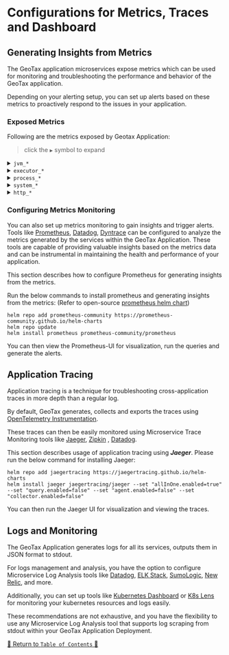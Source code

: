 # Configurations for Metrics, Traces and Dashboard

## Generating Insights from Metrics

The GeoTax application microservices expose metrics which can be used for monitoring and troubleshooting the
performance and behavior of the GeoTax application.

Depending on your alerting setup, you can set up alerts based on these metrics to proactively respond to the issues in
your application.

### Exposed Metrics

Following are the metrics exposed by Geotax Application:

> click the `▶` symbol to expand

<details>
<summary><code>jvm_*</code></summary>

| Metric Name                          | Type    | Description                                                                                            |
|--------------------------------------|---------|--------------------------------------------------------------------------------------------------------|
| `jvm_threads_daemon_threads`         | gauge   | The current number of live daemon threads in the Java Virtual Machine.                                 |
| `jvm_classes_loaded_classes`         | gauge   | The number of classes that are currently loaded in the Java Virtual Machine.                           |
| `jvm_threads_peak_threads`           | gauge   | The peak live thread count since the Java Virtual Machine started or the peak was reset.               |
| `jvm_classes_unloaded_classes_total` | counter | The total number of classes unloaded since the Java Virtual Machine started execution.                 |
| `jvm_threads_live_threads`           | gauge   | The current number of live threads, including both daemon and non-daemon threads.                      |

<hr>
</details>

<details>
<summary><code>executor_*</code></summary>

|  Metric Name                         | Type    | Description                                                                                            |
|--------------------------------------|---------|--------------------------------------------------------------------------------------------------------|
| `executor_completed_tasks_total`     | counter | The total number of tasks completed in different thread pools.                                         |
| `executor_seconds`                   | summary | Summary metrics for task execution time in different thread pools, including counts and sums.          |
| `executor_seconds_max`               | gauge   | Maximum task execution time in different thread pools.                                                 |
| `executor_active_threads`            | gauge   | The approximate number of threads actively executing tasks in different thread pools.                  |
| `executor_pool_max_threads`          | gauge   | The maximum allowed number of threads in different thread pools (e.g., "io" and "scheduled").          |
| `executor_queued_tasks`              | gauge   | The number of tasks currently queued for execution in different thread pools.                          |
| `executor_pool_size_threads`         | gauge   | The current number of threads in different thread pools.                                               |
| `executor_pool_core_threads`         | gauge   | The core number of threads in different thread pools.                                                  |
| `executor_queue_remaining_tasks`     | gauge   | The number of tasks that can be added to the queue without blocking in different thread pools.         |

<hr>
</details>

<details>
<summary><code>process_*</code></summary>

|  Metric Name                         | Type    | Description                                                                                            |
|--------------------------------------|---------|--------------------------------------------------------------------------------------------------------|
| `process_files_max_files`            | gauge   | The maximum file descriptor count.                                                                     |
| `process_files_open_files`           | gauge   | The open file descriptor count.                                                                        |
| `process_uptime_seconds`             | gauge   | The uptime of the Java Virtual Machine process.                                                        |
| `process_cpu_usage`                  | gauge   | The "recent cpu usage" of the Java Virtual Machine process.                                            |
| `process_start_time_seconds`         | gauge   | The start time of the Java Virtual Machine process since the Unix epoch.                               |

<hr>
</details>

<details>
<summary><code>system_*</code></summary>

|  Metric Name                         | Type    | Description                                                                                            |
|--------------------------------------|---------|--------------------------------------------------------------------------------------------------------|
| `system_cpu_count`                   | gauge   | The number of processors available to the Java Virtual Machine.                                        |
| `system_cpu_usage`                   | gauge   | The "recent cpu usage" of the system the application is running in.                                    |
| `system_load_average_1m`             | gauge   | The 1-minute load average of the system.                                                               |

<hr>
</details>

<details>
<summary><code>http_*</code></summary>

|  Metric Name                         | Type    | Description                                                                                            |
|--------------------------------------|---------|--------------------------------------------------------------------------------------------------------|
| `http_server_requests_seconds`       | summary | Metrics related to HTTP server requests, including counts, sums, and max response times.               |
| `http_client_requests_seconds`       | summary | Summary metrics for HTTP client requests, including counts and sums.                                   |
| `http_client_requests_seconds_max`   | gauge   | Maximum execution time for HTTP client requests.                                                       |

<hr>
</details>



### Configuring Metrics Monitoring

You can also set up metrics monitoring to gain insights and trigger alerts. Tools like [Prometheus](https://prometheus.io/), [Datadog](https://www.datadoghq.com/), [Dyntrace](https://www.dynatrace.com/) can be configured to analyze the metrics generated by the services within the GeoTax Application. These tools are capable of providing valuable insights based on the metrics data and can be instrumental in maintaining the health and performance of your application.

This section describes how to configure Prometheus for generating insights from the metrics.

Run the below commands to install prometheus and generating insights from the metrics: (Refer to open-source [prometheus helm chart](https://github.com/prometheus-community/helm-charts))
```shell
helm repo add prometheus-community https://prometheus-community.github.io/helm-charts
helm repo update
helm install prometheus prometheus-community/prometheus
```

You can then view the Prometheus-UI for visualization, run the queries and generate the alerts.

## Application Tracing
Application tracing is a technique for troubleshooting cross-application traces in more depth than a regular log.

By default, GeoTax generates, collects and exports the traces
using [OpenTelemetry Instrumentation](https://opentelemetry.io/).

These traces can then be easily monitored using Microservice Trace Monitoring tools
like [Jaeger](https://www.jaegertracing.io/docs/1.49/), [Zipkin](https://zipkin.io/)
, [Datadog](https://www.datadoghq.com/).


This section describes usage of application tracing using **_Jaeger_**. Please run the below command for installing Jaeger:
```shell
helm repo add jaegertracing https://jaegertracing.github.io/helm-charts
helm install jaeger jaegertracing/jaeger --set "allInOne.enabled=true" --set "query.enabled=false" --set "agent.enabled=false" --set "collector.enabled=false"
```

You can then run the Jaeger UI for visualization and viewing the traces.

## Logs and Monitoring

The GeoTax Application generates logs for all its services, outputs them in JSON format to stdout.

For logs management and analysis, you have the option to configure Microservice Log Analysis tools like [Datadog](https://www.datadoghq.com/), [ELK Stack](https://www.elastic.co/elastic-stack/), [SumoLogic](https://www.sumologic.com/), [New Relic](https://newrelic.com/), and more.

Additionally, you can set up tools like [Kubernetes Dashboard](https://kubernetes.io/docs/tasks/access-application-cluster/web-ui-dashboard/) or [K8s Lens](https://k8slens.dev/) for monitoring your kubernetes resources and logs easily.

These recommendations are not exhaustive, and you have the flexibility to use any Microservice Log Analysis tool that supports log scraping from stdout within your GeoTax Application Deployment.

[🔗 Return to `Table of Contents` 🔗](../README.md#miscellaneous)